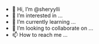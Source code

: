- 👋 Hi, I’m @sheryylli
- 👀 I’m interested in ...
- 🌱 I’m currently learning ...
- 💞️ I’m looking to collaborate on ...
- 📫 How to reach me ...

<!---
sheryylli/sheryylli is a ✨ special ✨ repository because its `README.md` (this file) appears on your GitHub profile.
You can click the Preview link to take a look at your changes.
--->
